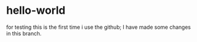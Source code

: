 # hello-world
for testing
this is the first time i use the github;
I have made some changes in this branch.
